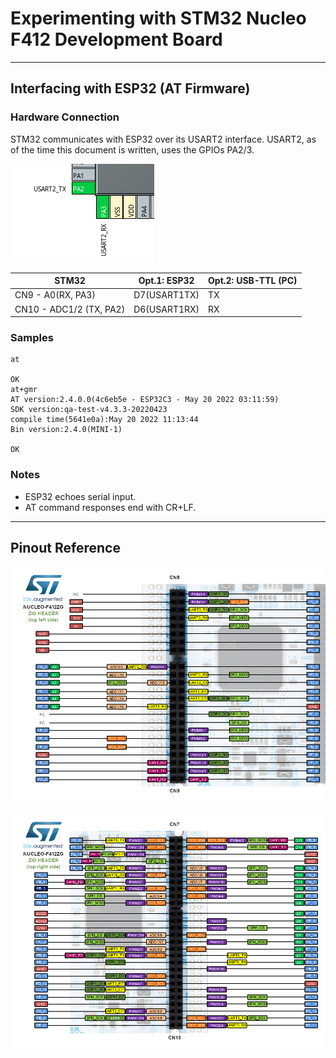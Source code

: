 # Experimenting with STM32 Nucleo F412 Development Board
---

## Interfacing with ESP32 (AT Firmware)
### Hardware Connection
STM32 communicates with ESP32 over its USART2 interface. USART2, as of the time this document is written, uses the GPIOs PA2/3. 

![](.assets/Screenshot_20220728_135106.png)

| STM32                   | Opt.1: ESP32 | Opt.2: USB-TTL (PC) |
| ----------------------- | ------------ | ------------------- |
| CN9 - A0(RX, PA3)       | D7(USART1TX) | TX                  |
| CN10 - ADC1/2 (TX, PA2) | D6(USART1RX) | RX                  |

### Samples
```
at

OK
at+gmr
AT version:2.4.0.0(4c6eb5e - ESP32C3 - May 20 2022 03:11:59)
SDK version:qa-test-v4.3.3-20220423
compile time(5641e0a):May 20 2022 11:13:44
Bin version:2.4.0(MINI-1)

OK
```

### Notes

- ESP32 echoes serial input. 
- AT command responses end with CR+LF. 

---
## Pinout Reference
![](.assets/pinout_CN8_CN9.png)

![](.assets/pinout_CN7_CN10.png)